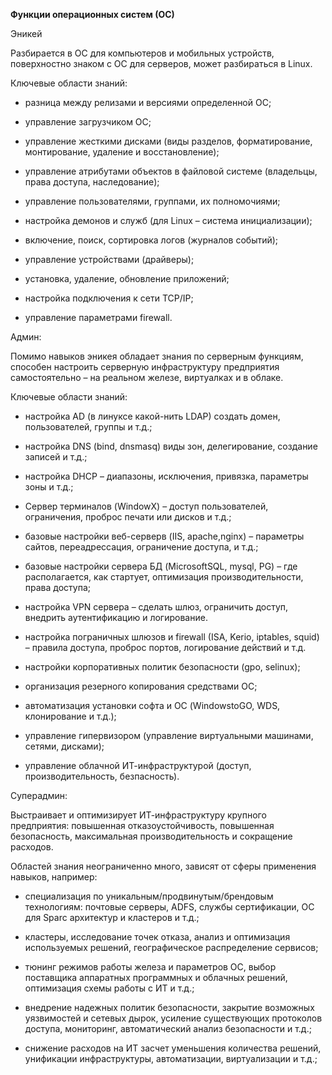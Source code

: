 **Функции операционных систем (ОС)**

Эникей

Разбирается в ОС для компьютеров  и мобильных устройств, поверхностно знаком с ОС для серверов, может разбираться в Linux.

Ключевые области знаний:

- разница между релизами и версиями определенной ОС;

- управление загрузчиком ОС;

- управление жесткими дисками (виды разделов, форматирование, монтирование, удаление и восстановление);

- управление атрибутами объектов в файловой системе (владельцы, права доступа, наследование);

- управление пользователями, группами, их полномочиями;

- настройка демонов и служб (для Linux – система инициализации);

- включение, поиск, сортировка логов (журналов событий);

- управление устройствами (драйверы);

- установка, удаление, обновление приложений;

- настройка подключения к сети TCP/IP;

- управление параметрами firewall.

Админ:

Помимо навыков эникея обладает знания по серверным функциям, способен настроить серверную инфраструктуру предприятия самостоятельно – на реальном железе, виртуалках и в облаке.

Ключевые области знаний:

- настройка AD (в линуксе какой-нить LDAP) создать домен, пользователей, группы и т.д.;

- настройка DNS (bind, dnsmasq) виды зон, делегирование, создание записей и т.д.;

- настройка DHCP – диапазоны, исключения, привязка, параметры зоны и т.д.;

- Сервер терминалов (WindowX) – доступ пользователей, ограничения, проброс печати или дисков и т.д.;

- базовые настройки веб-серверв (IIS, apache,nginx) – параметры сайтов, переадрессация, ограничение доступа, и т.д.;

- базовые настройки сервера БД (MicrosoftSQL, mysql, PG) – где располагается, как стартует, оптимизация производительности, права доступа;

- настройка VPN сервера – сделать шлюз, ограничить доступ, внедрить аутентификацию и логирование.

- настройка пограничных шлюзов и firewall (ISA, Kerio, iptables, squid) – правила доступа, проброс портов, логирование действий и т.д.

- настройки корпоративных политик безопасности (gpo, selinux);

- организация резерного копирования средствами ОС;

- автоматизация установки софта и ОС  (WindowstoGO, WDS, клонирование и т.д.);

- управление гипервизором (управление виртуальными машинами, сетями, дисками);

- управление облачной ИТ-инфраструктурой (доступ, производительность, безпасность).

Суперадмин:

Выстраивает и оптимизирует ИТ-инфраструктуру крупного предприятия: повышенная отказоустойчивость, повышенная безопасность, максимальная производительность и сокращение расходов.

Областей знания неограниченно много, зависят от сферы применения навыков, например:

- специализация по уникальным/продвинутым/брендовым технологиям: почтовые серверы, ADFS, службы сертификации, ОС для Sparc архитектур и кластеров и т.д.;

- кластеры, исследование точек отказа, анализ и оптимизация используемых решений, географическое распределение сервисов;

- тюнинг режимов работы железа и параметров ОС, выбор поставщика аппаратных программных и облачных решений, оптимизация схемы работы с ИТ и т.д.;

- внедрение надежных политик безопасности, закрытие возможных уязвимостей и сетевых дырок, усиление существующих протоколов доступа, мониторинг, автоматический анализ безопасности и т.д.;

- снижение расходов на ИТ засчет уменьшения количества решений, унификации инфраструктуры, автоматизации, виртуализации и т.д.;